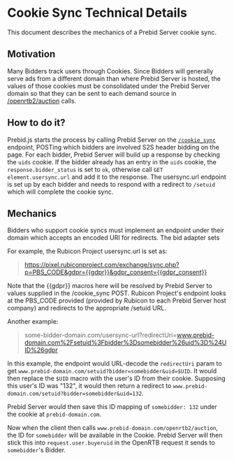# Cookie Sync Technical Details

This document describes the mechanics of a Prebid Server cookie sync.

## Motivation

Many Bidders track users through Cookies. Since Bidders will generally serve ads from a different domain
than where Prebid Server is hosted, the values of those cookies must be consolidated under the Prebid Server domain so
that they can be sent to each demand source in [/openrtb2/auction](../endpoints/openrtb2/auction.md) calls.

## How to do it?

Prebid.js starts the process by calling Prebid Server on the [`/cookie_sync`](../endpoints/cookieSync.md) endpoint, POSTing which bidders are involved S2S header bidding on the page. For each bidder, Prebid Server will build up a response by checking the `uids` cookie. If the bidder already has an entry in the `uids` cookie, the `response.bidder_status` is set to `ok`,  otherwise
call `GET element.usersync.url` and add it to the response. The usersync.url endpoint is set up by each bidder and needs to respond with a redirect to `/setuid` which will complete the cookie sync.

## Mechanics

Bidders who support cookie syncs must implement an endpoint under their domain which accepts
an encoded URI for redirects. The bid adapter sets

For example, the Rubicon Project usersync.url is set as:
> https://pixel.rubiconproject.com/exchange/sync.php?p=PBS_CODE&gdpr={{gdpr}}&gdpr_consent={{gdpr_consent}}

Note that the {{gdpr}} macros here will be resolved by Prebid Server to values supplied in the /cookie_sync POST. Rubicon Project's endpoint looks at the PBS_CODE provided (provided by Rubicon to each Prebid Server host company) and redirects to the appropriate /setuid URL.

Another example:

> some-bidder-domain.com/usersync-url?redirectUri=www.prebid-domain.com%2Fsetuid%3Fbidder%3Dsomebidder%26uid%3D%24UID%26gdpr

In this example, the endpoint would URL-decode the `redirectUri` param to get `www.prebid-domain.com/setuid?bidder=somebidder&uid=$UID`.
It would then replace the `$UID` macro with the user's ID from their cookie. Supposing this user's ID was "132",
it would then return a redirect to `www.prebid-domain.com/setuid?bidder=somebidder&uid=132`.

Prebid Server would then save this ID mapping of `somebidder: 132` under the cookie at `prebid-domain.com`.

Now when the client then calls `www.prebid-domain.com/openrtb2/auction`, the ID for `somebidder` will be available in the Cookie.
Prebid Server will then stick this into `request.user.buyeruid` in the OpenRTB request it sends to `somebidder`'s Bidder.

